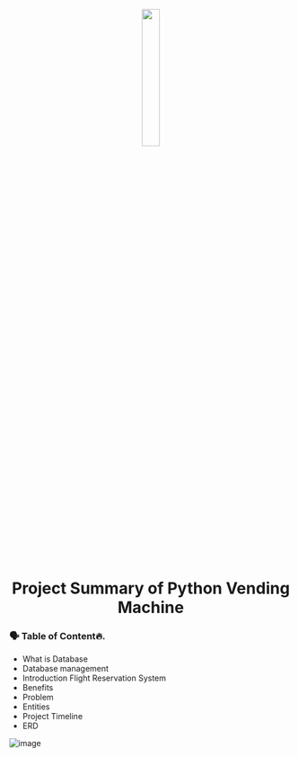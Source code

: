 <p align="center">
        <img src="https://cdn11.bigcommerce.com/s-xun5w23utl/images/stencil/1280x1280/products/7067/12026/evoke-6-snack-vending-machine__47319.1607762904.jpg?c=1" width="25%" >
</p>

<h1 align="center"> Project Summary of Python Vending Machine</h1>

### 🗣 Table of Content🔥.
- What is Database
- Database management
- Introduction Flight Reservation System
- Benefits
- Problem	
- Entities
- Project Timeline
- ERD


![image](https://user-images.githubusercontent.com/73386961/197332304-a56131d9-df8c-48d1-908c-1762dda94b37.png)
